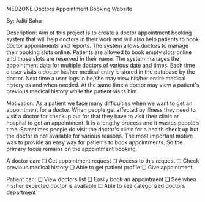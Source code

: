 MEDZONE
Doctors Appointment Booking Website

By:
Aditi Sahu

Description:
Aim of this project is to create a doctor appointment booking system that will help doctors in their work and will also help patients to book doctor appointments and reports. The system allows doctors to manage their booking slots online. Patients are allowed to book empty slots online and those slots are reserved in their name. The system manages the appointment data for multiple doctors of various date and
times. Each time a user visits a doctor his/her medical entry is stored in the database by the doctor. Next time a user logs in he/she may view his/her entire medical history as and when needed. At the same time a doctor may view a patient's previous medical history while the patient visits him.

Motivation:
As a patient we face many difficulties when we want to get an appointment for a doctor. When people get affected by illness they need to visit a doctor for checkup but for that they have to visit their clinic or hospital to get an appointment. It is a lengthy process and it wastes people’s time. Sometimes people do visit the doctor's clinic  for a health check up  but the doctor is not available for various reasons. The most important motive was to provide an easy way for patients to book appointments. So the primary focus remains on the appointment booking. 

A doctor can:
 ❏ Get appointment request 
❏ Access to this request 
❏ Check previous medical history 
❏ Able to get patient profile 
❏ Give appointment 

 Patient can:
 ❏ View doctors list 
❏ Easily book an appointment 
❏ See when his/her expected doctor is available 
❏ Able to see categorized doctors department 
